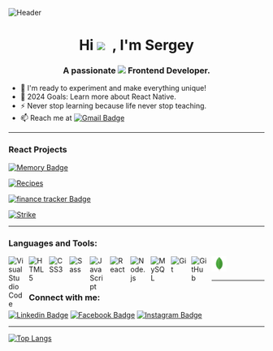 ![Header](https://github.com/whiteblackswan/whiteblackswan/blob/main/assets/image-asset.gif)

<h1 align="center">Hi <img src="https://user-images.githubusercontent.com/1303154/88677602-1635ba80-d120-11ea-84d8-d263ba5fc3c0.gif" style="max-width: 100%; display: inline-block; width: 30px;" />, I'm Sergey</h1>
<h3 align="center">A passionate <img src="https://media.giphy.com/media/WUlplcMpOCEmTGBtBW/giphy.gif" width="30"> Frontend Developer.</h3>


- 🌱 I'm ready to experiment and make everything unique!     
- 🥅 2024 Goals: Learn more about React Native.
- ⚡ Never stop learning because life never stop teaching.
-  :mailbox: Reach me at [![Gmail Badge](https://img.shields.io/badge/-Gmail-red?style=flat&logo=Gmail&logoColor=white)](mailto:swansergey7@gmail.com)

---

### React Projects
[![Memory Badge](https://img.shields.io/badge/-Memory_Game-violet?style=flat&logo=Memory&logoColor=white)](https://whimsical-sunburst-427cd4.netlify.app/)

[![Recipes](https://img.shields.io/badge/-Recipe_Directory-buff?style=flat&logo=Recipe&logoColor=white)](https://poetic-concha-869c24.netlify.app/)

[![finance tracker Badge](https://img.shields.io/badge/-Finance_Tracker-aqua?style=flat&logo=Memory&logoColor=white)](https://finace-tracker-9338e.web.app/)

[![Strike](https://img.shields.io/badge/-Strike-red?style=flat&logo=fainafit&logoColor=white)](https://whiteblackswan.github.io/strike/)

---

### Languages and Tools:
<img align="left" alt="Visual Studio Code" width="30px" src="https://cdn.jsdelivr.net/gh/devicons/devicon/icons/vscode/vscode-original.svg" style="padding-right:10px;" />
<img align="left" alt="HTML5" width="30px" src="https://cdn.jsdelivr.net/gh/devicons/devicon/icons/html5/html5-original.svg" style="padding-right:10px;" />
<img align="left" alt="CSS3" width="30px" src="https://cdn.jsdelivr.net/gh/devicons/devicon/icons/css3/css3-original.svg" style="padding-right:10px;" />
<img align="left" alt="Sass" width="30px" src="https://cdn.jsdelivr.net/gh/devicons/devicon/icons/sass/sass-original.svg" style="padding-right:10px;" />
<img align="left" alt="JavaScript" width="30px" src="https://cdn.jsdelivr.net/gh/devicons/devicon/icons/javascript/javascript-original.svg" style="padding-right:10px;" />
<img align="left" alt="React" width="30px" src="https://cdn.jsdelivr.net/gh/devicons/devicon/icons/react/react-original.svg" style="padding-right:10px;" />
<img align="left" alt="Node.js" width="30px" src="https://cdn.jsdelivr.net/gh/devicons/devicon/icons/nodejs/nodejs-original.svg" style="padding-right:10px;" />
<img align="left" alt="MySQL" width="30px" src="https://cdn.jsdelivr.net/gh/devicons/devicon/icons/mysql/mysql-original.svg" style="padding-right:10px;" />
<img align="left" alt="Git" width="30px" src="https://cdn.jsdelivr.net/gh/devicons/devicon/icons/git/git-original.svg" style="padding-right:10px;" />
<img align="left" alt="GitHub" width="30px" src="https://user-images.githubusercontent.com/3369400/139447912-e0f43f33-6d9f-45f8-be46-2df5bbc91289.png" style="padding-right:10px;" />
<img src="https://github.com/devicons/devicon/blob/master/icons/mongodb/mongodb-original.svg" title="mongodb" alt="mongodb" width="30"/>

---


### <h3 align="left">Connect with me:</h3>
[![Linkedin Badge](https://img.shields.io/badge/-linkedin-blue?style=flat&logo=Linkedin&logoColor=white)](https://linkedin.com/in/sergey-lebed)
[![Facebook Badge](https://img.shields.io/badge/-facebook-blue?style=flat&logo=facebook&logoColor=white)](https://www.facebook.com/serlebed)
[![Instagram Badge](https://img.shields.io/badge/-instagram-red?style=flat&logo=instagram&logoColor=white)](https://instagram.com/_gray_swan_?igshid=YmMyMTA2M2Y=)

  
---


[![Top Langs](https://github-readme-stats.vercel.app/api/top-langs/?username=anuraghazra&layout=compact)](https://github.com/whiteblackswan-readme-stats)





